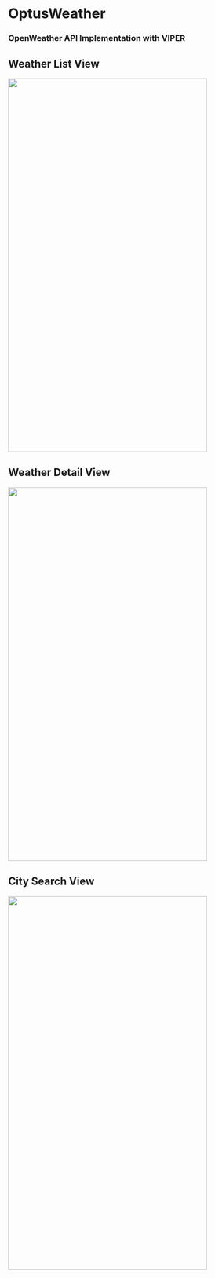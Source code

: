 # OptusWeather
### OpenWeather  API Implementation with VIPER 

## Weather List View

<img src="https://user-images.githubusercontent.com/532928/62368015-f4274d80-b548-11e9-82d0-8ae42106dcdf.png" width="405" height="761">

## Weather Detail View

<img src="https://user-images.githubusercontent.com/532928/62368116-44061480-b549-11e9-82cd-94861cb767c7.png" width="405" height="761">

## City Search View

<img src="https://user-images.githubusercontent.com/532928/62368139-626c1000-b549-11e9-8a5c-2c1087662f70.png" width="405" height="761">
